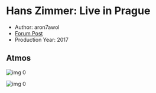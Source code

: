 # Hans Zimmer: Live in Prague

* Author: aron7awol
* [Forum Post](https://www.avsforum.com/threads/bass-eq-for-filtered-movies.2995212/post-56942058)
* Production Year: 2017

## Atmos

![img 0](https://i.imgur.com/URlcYOY.jpg)

![img 0](https://i.imgur.com/neFtTVT.png)

